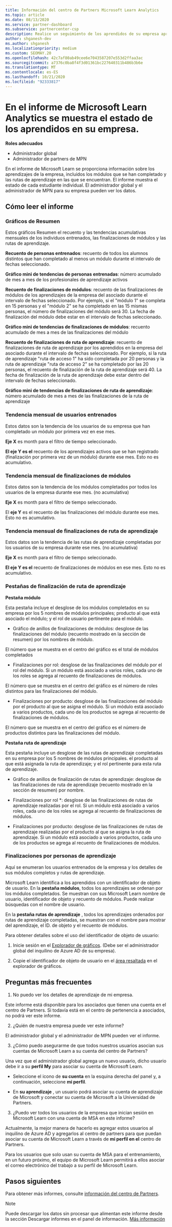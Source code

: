 ```yaml
---
title: Información del centro de Partners Microsoft Learn Analytics
ms.topic: article
ms.date: 08/13/2020
ms.service: partner-dashboard
ms.subservice: partnercenter-csp
description: Realice un seguimiento de los aprendidos de su empresa aprovechando los datos de aprendizaje individual, módulos completados, rutas de aprendizaje completadas y mucho más.
author: shganesh-dev
ms.author: shganesh
ms.localizationpriority: medium
ms.custom: SEOMAY.20
ms.openlocfilehash: 42c7af80ab49cee6e7043587207e553d2ffaa3ac
ms.sourcegitcommit: a7376c0ba8f4f3d01361bc227640311b486b3b6e
ms.translationtype: MT
ms.contentlocale: es-ES
ms.lasthandoff: 10/21/2020
ms.locfileid: "92333817"
---
```

# <a name="the-microsoft-learn-analytics-report-shows-the-status-of-learners-in-your-company"></a>En el informe de Microsoft Learn Analytics se muestra el estado de los aprendidos en su empresa.

**Roles adecuados**
-   Administrador global
-   Administrador de partners de MPN

En el informe de Microsoft Learn se proporciona información sobre los aprendizajes de la empresa, incluidos los módulos que se han completado y las rutas de aprendizaje en las que se encuentran. El informe muestra el estado de cada estudiante individual. El administrador global y el administrador de MPN para su empresa pueden ver los datos.

## <a name="how-to-read-the-report"></a>Cómo leer el informe

### <a name="summary-charts"></a>Gráficos de Resumen

Estos gráficos Resumen el recuento y las tendencias acumulativas mensuales de los individuos entrenados, las finalizaciones de módulos y las rutas de aprendizaje.


**Recuento de personas entrenados**: recuento de todos los alumnos distintos que han completado al menos un módulo durante el intervalo de fechas seleccionado. 

**Gráfico mini de tendencias de personas entrenadas**: número acumulado de mes a mes de los profesionales de aprendizaje activos 

**Recuento de finalizaciones de módulos**: recuento de las finalizaciones de módulos de los aprendizajes de la empresa del asociado durante el intervalo de fechas seleccionado.
Por ejemplo, si el "módulo 1" se completa en 15 personas y el "módulo 2" se ha completado en las 15 mismas personas, el número de finalizaciones del módulo será 30. La fecha de finalización del módulo debe estar en el intervalo de fechas seleccionado.

**Gráfico mini de tendencias de finalizaciones de módulos**: recuento acumulado de mes a mes de las finalizaciones del módulo 

**Recuento de finalizaciones de ruta de aprendizaje**: recuento de finalizaciones de ruta de aprendizaje por los aprendidos en la empresa del asociado durante el intervalo de fechas seleccionado.
Por ejemplo, si la ruta de aprendizaje "ruta de acceso 1" ha sido completada por 20 personas y la ruta de aprendizaje "ruta de acceso 2" se ha completado por las 20 personas, el recuento de finalización de la ruta de aprendizaje será 40. La fecha de finalización de la ruta de aprendizaje debe estar dentro del intervalo de fechas seleccionado.

**Gráfico mini de tendencias de finalizaciones de ruta de aprendizaje**: número acumulado de mes a mes de las finalizaciones de la ruta de aprendizaje 

### <a name="trained-individuals-monthly-trend"></a>Tendencia mensual de usuarios entrenados

Estos datos son la tendencia de los usuarios de su empresa que han completado un módulo por primera vez en ese mes. 

**Eje X** es month para el filtro de tiempo seleccionado. 

**El eje Y es el** recuento de los aprendizajes activos que se han registrado (finalización por primera vez de un módulo) durante ese mes. Esto no es acumulativo.

### <a name="module-completions-monthly-trend"></a>Tendencia mensual de finalizaciones de módulos

Estos datos son la tendencia de los módulos completados por todos los usuarios de la empresa durante ese mes. (no acumulativa) 

**Eje X** es month para el filtro de tiempo seleccionado. 

El **eje Y** es el recuento de las finalizaciones del módulo durante ese mes. Esto no es acumulativo.

### <a name="learning-path-completions-monthly-trend"></a>Tendencia mensual de finalizaciones de ruta de aprendizaje

Estos datos son la tendencia de las rutas de aprendizaje completadas por los usuarios de su empresa durante ese mes. (no acumulativa) 

**Eje X** es month para el filtro de tiempo seleccionado. 

**El eje Y es el** recuento de finalizaciones de módulos en ese mes. Esto no es acumulativo.

### <a name="learning-path-completion-tabs"></a>Pestañas de finalización de ruta de aprendizaje 

**Pestaña módulo**

Esta pestaña incluye el desglose de los módulos completados en su empresa por los 5 nombres de módulos principales; producto al que está asociado el módulo; y el rol de usuario pertinente para el módulo.  

- Gráfico de anillos de finalizaciones de módulos: desglose de las finalizaciones del módulo (recuento mostrado en la sección de resumen) por los nombres de módulo.

El número que se muestra en el centro del gráfico es el total de módulos completados

- Finalizaciones por rol: desglose de las finalizaciones del módulo por el rol del módulo. Si un módulo está asociado a varios roles, cada uno de los roles se agrega al recuento de finalizaciones de módulos.

El número que se muestra en el centro del gráfico es el número de roles distintos para las finalizaciones del módulo. 

- Finalizaciones por producto: desglose de las finalizaciones del módulo por el producto al que se asigna el módulo. Si un módulo está asociado a varios productos, cada uno de los productos se agrega al recuento de finalizaciones de módulos.    

El número que se muestra en el centro del gráfico es el número de productos distintos para las finalizaciones del módulo.  

**Pestaña ruta de aprendizaje**   

Esta pestaña incluye un desglose de las rutas de aprendizaje completadas en su empresa por los 5 nombres de módulos principales. el producto al que está asignada la ruta de aprendizaje; y el rol pertinente para esta ruta de aprendizaje.  

- Gráfico de anillos de finalización de rutas de aprendizaje: desglose de las finalizaciones de ruta de aprendizaje (recuento mostrado en la sección de resumen) por nombre.

- Finalizaciones por rol *: desglose de las finalizaciones de rutas de aprendizaje realizadas por el rol. Si un módulo está asociado a varios roles, cada uno de los roles se agrega al recuento de finalizaciones de módulos.

- Finalizaciones por producto: desglose de las finalizaciones de rutas de aprendizaje realizadas por el producto al que se asigna la ruta de aprendizaje. Si un módulo está asociado a varios productos, cada uno de los productos se agrega al recuento de finalizaciones de módulos.

### <a name="completions-by-learning-individuals"></a>Finalizaciones por personas de aprendizaje

Aquí se enumeran los usuarios entrenados de la empresa y los detalles de sus módulos completos y rutas de aprendizaje.

Microsoft Learn identifica a los aprendidos con un identificador de objeto de usuario. En la **pestaña módulos**, todos los aprendizajes se ordenan por los módulos completados. Se muestran con sus Microsoft Learn nombre de usuario, identificador de objeto y recuento de módulos. Puede realizar búsquedas con el nombre de usuario. 

En la **pestaña rutas de aprendizaje** , todos los aprendizajes ordenados por rutas de aprendizaje completadas, se muestran con el nombre para mostrar del aprendizaje, el ID. de objeto y el recuento de módulos.

Para obtener detalles sobre el uso del identificador de objeto de usuario: 

1. Inicie sesión en el [Explorador de gráficos](https://developer.microsoft.com/graph/graph-explorer ). (Debe ser el administrador global del inquilino de Azure AD de su empresa).

2. Copie el identificador de objeto de usuario en el [área resaltada](https://graph.microsoft.com/v1.0/users/a9633ad7-c8dc-4587-b119-0bc286b0711f) en el explorador de gráficos. 

## <a name="faq"></a>Preguntas más frecuentes

1. No puedo ver los detalles de aprendizaje de mi empresa.

Este informe está disponible para los asociados que tienen una cuenta en el centro de Partners. Si todavía está en el centro de pertenencia a asociados, no podrá ver este informe.

2.  ¿Quién de nuestra empresa puede ver este informe? 

El administrador global y el administrador de MPN pueden ver el informe.

3. ¿Cómo puedo asegurarme de que todos nuestros usuarios asocian sus cuentas de Microsoft Learn a su cuenta del centro de Partners?

Una vez que el administrador global agrega un nuevo usuario, dicho usuario debe ir a su **perfil My** para asociar su cuenta de Microsoft Learn.

- Seleccione el icono de **su cuenta** en la esquina derecha del panel y, a continuación, seleccione **mi perfil**. 

-  En **su aprendizaje** , un usuario podrá asociar su cuenta de aprendizaje de Microsoft y conectar su cuenta de Microsoft a la Universidad de Partners.

3. ¿Puedo ver todos los usuarios de la empresa que inician sesión en Microsoft Learn con una cuenta de MSA en este informe?

Actualmente, la mejor manera de hacerlo es agregar estos usuarios al inquilino de Azure AD y agregarlos al centro de partners para que puedan asociar su cuenta de Microsoft Learn a través de **mi perfil en el** centro de Partners. 

Para los usuarios que solo usan su cuenta de MSA para el entrenamiento, en un futuro próximo, el equipo de Microsoft Learn permitirá a ellos asociar el correo electrónico del trabajo a su perfil de Microsoft Learn. 

## <a name="next-steps"></a>Pasos siguientes

Para obtener más informes, consulte [información del centro de Partners](partner-center-insights.md).

>[!NOTE] 
> Puede descargar los datos sin procesar que alimentan este informe desde la sección Descargar informes en el panel de información. [Más información](pci-download-reports.md) 